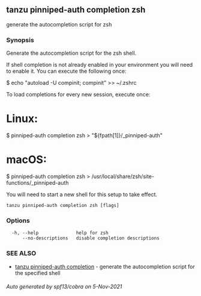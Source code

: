 ## tanzu pinniped-auth completion zsh

generate the autocompletion script for zsh

### Synopsis


Generate the autocompletion script for the zsh shell.

If shell completion is not already enabled in your environment you will need
to enable it.  You can execute the following once:

$ echo "autoload -U compinit; compinit" >> ~/.zshrc

To load completions for every new session, execute once:
# Linux:
$ pinniped-auth completion zsh > "${fpath[1]}/_pinniped-auth"
# macOS:
$ pinniped-auth completion zsh > /usr/local/share/zsh/site-functions/_pinniped-auth

You will need to start a new shell for this setup to take effect.


```
tanzu pinniped-auth completion zsh [flags]
```

### Options

```
  -h, --help              help for zsh
      --no-descriptions   disable completion descriptions
```

### SEE ALSO

* [tanzu pinniped-auth completion](tanzu_pinniped-auth_completion.md)	 - generate the autocompletion script for the specified shell

###### Auto generated by spf13/cobra on 5-Nov-2021
